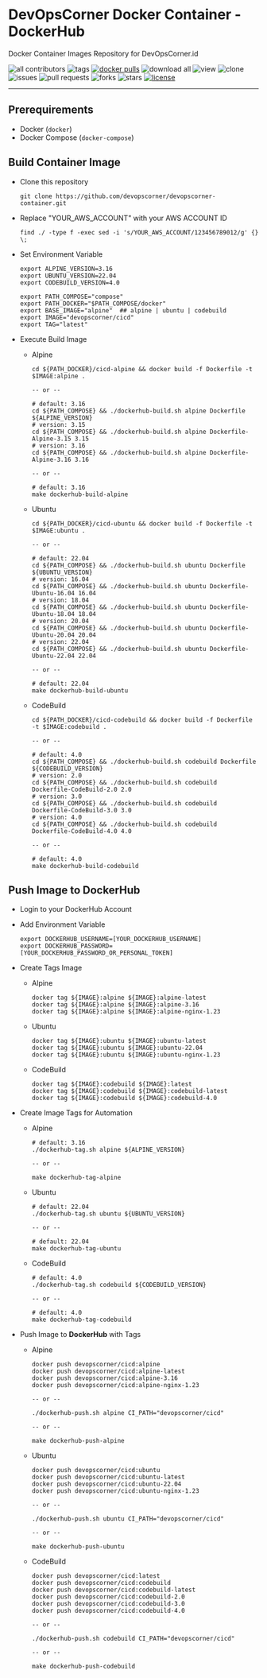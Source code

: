 # DevOpsCorner Docker Container - DockerHub

Docker Container Images Repository for DevOpsCorner.id

![all contributors](https://img.shields.io/github/contributors/devopscorner/devopscorner-container)
![tags](https://img.shields.io/github/v/tag/devopscorner/devopscorner-container?sort=semver)
[![docker pulls](https://img.shields.io/docker/pulls/devopscorner/cicd.svg)](https://hub.docker.com/r/devopscorner/cicd/)
![download all](https://img.shields.io/github/downloads/devopscorner/devopscorner-container/total.svg)
![view](https://views.whatilearened.today/views/github/devopscorner/devopscorner-container.svg)
![clone](https://img.shields.io/badge/dynamic/json?color=success&label=clone&query=count&url=https://github.com/devopscorner/devopscorner-container/blob/main/clone.json?raw=True&logo=github)
![issues](https://img.shields.io/github/issues/devopscorner/devopscorner-container)
![pull requests](https://img.shields.io/github/issues-pr/devopscorner/devopscorner-container)
![forks](https://img.shields.io/github/forks/devopscorner/devopscorner-container)
![stars](https://img.shields.io/github/stars/devopscorner/devopscorner-container)
[![license](https://img.shields.io/github/license/devopscorner/devopscorner-container)](https://img.shields.io/github/license/devopscorner/devopscorner-container)

---

## Prerequirements

- Docker (`docker`)
- Docker Compose (`docker-compose`)

## Build Container Image

- Clone this repository

  ```
  git clone https://github.com/devopscorner/devopscorner-container.git
  ```

- Replace "YOUR_AWS_ACCOUNT" with your AWS ACCOUNT ID

  ```
  find ./ -type f -exec sed -i 's/YOUR_AWS_ACCOUNT/123456789012/g' {} \;
  ```

- Set Environment Variable

  ```
  export ALPINE_VERSION=3.16
  export UBUNTU_VERSION=22.04
  export CODEBUILD_VERSION=4.0

  export PATH_COMPOSE="compose"
  export PATH_DOCKER="$PATH_COMPOSE/docker"
  export BASE_IMAGE="alpine"  ## alpine | ubuntu | codebuild
  export IMAGE="devopscorner/cicd"
  export TAG="latest"
  ```

- Execute Build Image

  - Alpine

    ```
    cd ${PATH_DOCKER}/cicd-alpine && docker build -f Dockerfile -t $IMAGE:alpine .

    -- or --

    # default: 3.16
    cd ${PATH_COMPOSE} && ./dockerhub-build.sh alpine Dockerfile ${ALPINE_VERSION}
    # version: 3.15
    cd ${PATH_COMPOSE} && ./dockerhub-build.sh alpine Dockerfile-Alpine-3.15 3.15
    # version: 3.16
    cd ${PATH_COMPOSE} && ./dockerhub-build.sh alpine Dockerfile-Alpine-3.16 3.16

    -- or --

    # default: 3.16
    make dockerhub-build-alpine
    ```

  - Ubuntu

    ```
    cd ${PATH_DOCKER}/cicd-ubuntu && docker build -f Dockerfile -t $IMAGE:ubuntu .

    -- or --

    # default: 22.04
    cd ${PATH_COMPOSE} && ./dockerhub-build.sh ubuntu Dockerfile ${UBUNTU_VERSION}
    # version: 16.04
    cd ${PATH_COMPOSE} && ./dockerhub-build.sh ubuntu Dockerfile-Ubuntu-16.04 16.04
    # version: 18.04
    cd ${PATH_COMPOSE} && ./dockerhub-build.sh ubuntu Dockerfile-Ubuntu-18.04 18.04
    # version: 20.04
    cd ${PATH_COMPOSE} && ./dockerhub-build.sh ubuntu Dockerfile-Ubuntu-20.04 20.04
    # version: 22.04
    cd ${PATH_COMPOSE} && ./dockerhub-build.sh ubuntu Dockerfile-Ubuntu-22.04 22.04

    -- or --

    # default: 22.04
    make dockerhub-build-ubuntu
    ```

  - CodeBuild

    ```
    cd ${PATH_DOCKER}/cicd-codebuild && docker build -f Dockerfile -t $IMAGE:codebuild .

    -- or --

    # default: 4.0
    cd ${PATH_COMPOSE} && ./dockerhub-build.sh codebuild Dockerfile ${CODEBUILD_VERSION}
    # version: 2.0
    cd ${PATH_COMPOSE} && ./dockerhub-build.sh codebuild Dockerfile-CodeBuild-2.0 2.0
    # version: 3.0
    cd ${PATH_COMPOSE} && ./dockerhub-build.sh codebuild Dockerfile-CodeBuild-3.0 3.0
    # version: 4.0
    cd ${PATH_COMPOSE} && ./dockerhub-build.sh codebuild Dockerfile-CodeBuild-4.0 4.0

    -- or --

    # default: 4.0
    make dockerhub-build-codebuild
    ```

## Push Image to DockerHub

- Login to your DockerHub Account

- Add Environment Variable

  ```
  export DOCKERHUB_USERNAME=[YOUR_DOCKERHUB_USERNAME]
  export DOCKERHUB_PASSWORD=[YOUR_DOCKERHUB_PASSWORD_OR_PERSONAL_TOKEN]
  ```

- Create Tags Image

  - Alpine

    ```
    docker tag ${IMAGE}:alpine ${IMAGE}:alpine-latest
    docker tag ${IMAGE}:alpine ${IMAGE}:alpine-3.16
    docker tag ${IMAGE}:alpine ${IMAGE}:alpine-nginx-1.23
    ```

  - Ubuntu

    ```
    docker tag ${IMAGE}:ubuntu ${IMAGE}:ubuntu-latest
    docker tag ${IMAGE}:ubuntu ${IMAGE}:ubuntu-22.04
    docker tag ${IMAGE}:ubuntu ${IMAGE}:ubuntu-nginx-1.23
    ```

  - CodeBuild

    ```
    docker tag ${IMAGE}:codebuild ${IMAGE}:latest
    docker tag ${IMAGE}:codebuild ${IMAGE}:codebuild-latest
    docker tag ${IMAGE}:codebuild ${IMAGE}:codebuild-4.0
    ```

- Create Image Tags for Automation

  - Alpine

    ```
    # default: 3.16
    ./dockerhub-tag.sh alpine ${ALPINE_VERSION}

    -- or --

    make dockerhub-tag-alpine
    ```

  - Ubuntu

    ```
    # default: 22.04
    ./dockerhub-tag.sh ubuntu ${UBUNTU_VERSION}

    -- or --

    # default: 22.04
    make dockerhub-tag-ubuntu
    ```

  - CodeBuild

    ```
    # default: 4.0
    ./dockerhub-tag.sh codebuild ${CODEBUILD_VERSION}

    -- or --

    # default: 4.0
    make dockerhub-tag-codebuild
    ```

- Push Image to **DockerHub** with Tags

  - Alpine

    ```
    docker push devopscorner/cicd:alpine
    docker push devopscorner/cicd:alpine-latest
    docker push devopscorner/cicd:alpine-3.16
    docker push devopscorner/cicd:alpine-nginx-1.23

    -- or --

    ./dockerhub-push.sh alpine CI_PATH="devopscorner/cicd"

    -- or --

    make dockerhub-push-alpine
    ```

  - Ubuntu

    ```
    docker push devopscorner/cicd:ubuntu
    docker push devopscorner/cicd:ubuntu-latest
    docker push devopscorner/cicd:ubuntu-22.04
    docker push devopscorner/cicd:ubuntu-nginx-1.23

    -- or --

    ./dockerhub-push.sh ubuntu CI_PATH="devopscorner/cicd"

    -- or --

    make dockerhub-push-ubuntu
    ```

  - CodeBuild

    ```
    docker push devopscorner/cicd:latest
    docker push devopscorner/cicd:codebuild
    docker push devopscorner/cicd:codebuild-latest
    docker push devopscorner/cicd:codebuild-2.0
    docker push devopscorner/cicd:codebuild-3.0
    docker push devopscorner/cicd:codebuild-4.0

    -- or --

    ./dockerhub-push.sh codebuild CI_PATH="devopscorner/cicd"

    -- or --

    make dockerhub-push-codebuild
    ```
